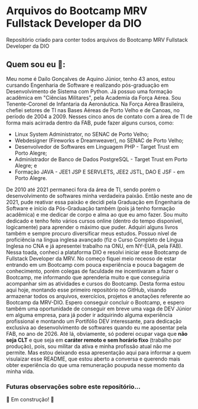 # Arquivos do Bootcamp MRV Fullstack Developer da DIO 
Repositório criado para conter todos arquivos do Bootcamp MRV Fullstack Developer da DIO
## Quem sou eu 👋:
Meu nome é Dailo Gonçalves de Aquino Júnior, tenho 43 anos, estou cursando Engenharia de Software e realizando pós-graduação em Desenvolvimento de Sistema com Python.
Já possuo uma formação acadêmica em "Ciências Militares", pela Academia da Força Aérea. Sou Tenente-Coronel de Infantaria da Aeronáutica.
Na Força Aérea Brasileira, chefiei setores de TI nas Bases Aéreas de Porto Velho e de Canoas, no período de 2004 a 2009. Nesses cinco anos de contato com a área de TI de forma mais acirrada dentro da FAB, pude fazer alguns cursos, como:

- Linux System Administrator, no SENAC de Porto Velho;
- Webdesigner (Fireworks e Dreamweaver), no SENAC de Porto Velho;
- Desenvolvedor de Softwares em Linguagem PHP - Target Trust em Porto Alegre;
- Administrador de Banco de Dados PostgreSQL - Target Trust em Porto Alegre; e
- Formação JAVA - JEE1 JSP E SERVLETS, JEE2 JSTL, DAO E JSF - em Porto Alegre.

De 2010 até 2021 permaneci fora da área de TI, sendo porém o desenvolvimento de softwares minha verdadeira paixão.
Então neste ano de 2021, pude reativar essa paixão e decidi pela Graduação em Engenharia de Software e início da Pós-Graduação também (pois já tenho formação acadêmica) e me dedicar de corpo e alma ao que eu amo fazer.
Sou muito dedicado e tenho feito vários cursos online (dentro do tempo disponível, logicamente) para aprender o máximo que puder. Adquiri alguns livros também e sempre procuro diversificar meus estudos. Possuo nível de proficiência na língua inglesa avançado (fiz o Curso Completo de Língua Inglesa no CNA e já apresentei trabalho na ONU, em NY-EUA, pela FAB).
Nessa toada, conheci a plataforma DIO e resolvi iniciar esse Bootcamp de Fullstack Developer da MRV. No começo fiquei meio receoso de estar entrando em um Bootcamp com pouca experiência e pouca bagagem de conhecimento, porém  colegas de faculdade me incentivaram a fazer o Bootcamp, me informando que aprenderia muito e que conseguiria acompanhar sim as atividades e cursos do Bootcamp.
Desta forma estou aqui hoje, montando esse primeiro repositório no GitHub, visando armazenar todos os arquivos, exercícios, projetos e anotações referente ao Bootcamp da MRV-DIO.
Espero conseguir concluir o Bootcamp, e espero também uma oportunidade de conseguir em breve uma vaga de DEV Júnior em alguma empresa, para já poder ir adquirindo alguma experiência profissional e montando um Portifólio DEV interessante, para dedicação exclusiva ao desenvolvimento de softwares quando eu me aposentar pela FAB, no ano de 2026.
Até lá, obviamente, só poderei ocupar vaga que **não seja CLT** e que seja em **caráter remoto e sem horário fixo** (trabalho por produção), pois, sou militar da ativa e minha profissão atual não me permite. Mas estou deixando essa apresentação aqui para informar a quem visulaizar esse README, que estou aberto a conversa e querendo mais obter experiência do que uma remuneração poupuda nesse momento da minha vida.
### Futuras observações sobre este repositório...
🚧 Em construção! 🚧
